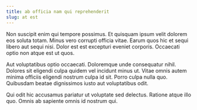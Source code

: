```yaml
---
title: ab officia nam qui reprehenderit
slug: at est
---
```


Non suscipit enim qui tempore possimus. Et quisquam ipsum velit dolorem eos soluta totam. Minus vero corrupti officia vitae. Earum quos hic et sequi libero aut sequi nisi. Dolor est est excepturi eveniet corporis. Occaecati optio non atque est ut quos.

Aut voluptatibus optio occaecati. Doloremque unde consequatur nihil. Dolores sit eligendi culpa quidem vel incidunt minus ut. Vitae omnis autem minima officiis eligendi nostrum culpa id sit. Porro culpa nulla quo. Quibusdam beatae dignissimos iusto aut voluptatibus odit.

Qui odit hic accusamus pariatur ut voluptate sed delectus. Ratione atque illo quo. Omnis ab sapiente omnis id nostrum qui.
